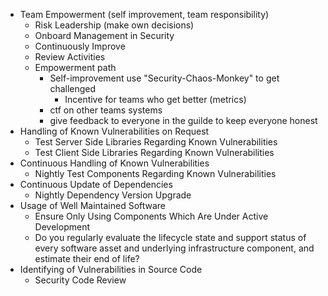 - Team Empowerment (self improvement, team responsibility)
  - Risk Leadership  (make own decisions)
  - Onboard Management in Security
  - Continuously Improve
  - Review Activities
  - Empowerment path
    - Self-improvement use "Security-Chaos-Monkey" to get challenged
      - Incentive for teams who get better (metrics)
    - ctf on other teams systems
    - give feedback to everyone in the guilde to keep everyone honest
- Handling of Known Vulnerabilities on Request
  - Test Server Side Libraries Regarding Known Vulnerabilities
  - Test Client Side Libraries Regarding Known Vulnerabilities
- Continuous Handling of Known Vulnerabilities
  - Nightly Test Components Regarding Known Vulnerabilities
- Continuous Update of Dependencies
  - Nightly Dependency Version Upgrade
- Usage of Well Maintained Software
  - Ensure Only Using Components Which Are Under Active Development
  - Do you regularly evaluate the lifecycle state and support status of every software asset and underlying infrastructure component, and estimate their end of life?
- Identifying of Vulnerabilities in  Source Code
  - Security Code Review

